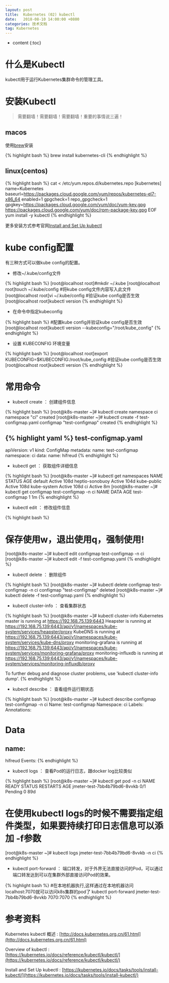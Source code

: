 ```yaml
---
layout: post
title:  Kubernetes (02) kubectl
date:   2018-08-10 14:00:00 +0800
categories: 技术文档
tag: Kubernetes
---
```


* content
{:toc}


什么是Kubectl
==============

kubectl用于运行Kubernetes集群命令的管理工具。

安装Kubectl
==============

> 需要翻墙！需要翻墙！需要翻墙！重要的事情说三遍！

macos
--------------

使用[brew](https://brew.sh/)安装

{% highlight bash %}
brew install kubernetes-cli
{% endhighlight %}

linux(centos)
--------------

{% highlight bash %}
cat <<EOF > /etc/yum.repos.d/kubernetes.repo
[kubernetes]
name=Kubernetes
baseurl=https://packages.cloud.google.com/yum/repos/kubernetes-el7-x86_64
enabled=1
gpgcheck=1
repo_gpgcheck=1
gpgkey=https://packages.cloud.google.com/yum/doc/yum-key.gpg https://packages.cloud.google.com/yum/doc/rpm-package-key.gpg
EOF
yum install -y kubectl
{% endhighlight %}

更多安装方式参考官网[Install and Set Up kubectl](https://kubernetes.io/docs/tasks/tools/install-kubectl/)


kube config配置
==============

有三种方式可以做kube config的配置。

+ 修改~/.kube/config文件

{% highlight bash %}
[root@localhost root]#mkdir ~/.kube
[root@localhost root]touch ~/.kube/config
#将kube config文件内容写入此文件
[root@localhost root]vi ~/.kube/config
#验证kube config是否生效
[root@localhost root]kubectl version
{% endhighlight %}

+ 在命令中指定kubeconfig

{% highlight bash %}
#配置kube config并验证kube config是否生效
[root@localhost root]kubectl version --kubeconfig="/root/kube_config"
{% endhighlight %}

+ 设置 KUBECONFIG 环境变量

{% highlight bash %}
[root@localhost root]export  KUBECONFIG=$KUBECONFIG:/root/kube_config
#验证kube config是否生效
[root@localhost root]kubectl version
{% endhighlight %}


常用命令
==============

+ kubectl create ： 创建组件信息

{% highlight bash %}
[root@k8s-master ~]# kubectl create namespace ci
namespace "ci" created
[root@k8s-master ~]# kubectl create -f test-configmap.yaml
configmap "test-configmap" created
{% endhighlight %}

{% highlight yaml %}
test-configmap.yaml
-------------------
apiVersion: v1
kind: ConfigMap
metadata:
  name: test-configmap
  namespace: ci
data:
  name: hifreud
{% endhighlight %}

+ kubectl get ： 获取组件详细信息

{% highlight bash %}
[root@k8s-master ~]# kubectl get namespaces
NAME              STATUS    AGE
default           Active    108d
heptio-sonobuoy   Active    104d
kube-public       Active    108d
kube-system       Active    108d
ci                Active    8m
[root@k8s-master ~]# kubectl get configmap test-configmap -n ci
NAME             DATA      AGE
test-configmap   1         1m
{% endhighlight %}

+ kubectl edit ： 修改组件信息

{% highlight bash %}
# 保存使用w，退出使用q，强制使用!
[root@k8s-master ~]# kubectl edit configmap test-configmap -n ci
[root@k8s-master ~]# kubectl edit -f test-configmap.yaml
{% endhighlight %}

+ kubectl delete ： 删除组件

{% highlight bash %}
[root@k8s-master ~]# kubectl delete configmap test-configmap -n ci
configmap "test-configmap" deleted
[root@k8s-master ~]# kubectl delete -f test-configmap.yaml
{% endhighlight %}

+ kubectl cluster-info ： 查看集群状态

{% highlight bash %}
[root@k8s-master ~]# kubectl cluster-info
Kubernetes master is running at https://192.168.75.139:6443
Heapster is running at https://192.168.75.139:6443/api/v1/namespaces/kube-system/services/heapster/proxy
KubeDNS is running at https://192.168.75.139:6443/api/v1/namespaces/kube-system/services/kube-dns/proxy
monitoring-grafana is running at https://192.168.75.139:6443/api/v1/namespaces/kube-system/services/monitoring-grafana/proxy
monitoring-influxdb is running at https://192.168.75.139:6443/api/v1/namespaces/kube-system/services/monitoring-influxdb/proxy

To further debug and diagnose cluster problems, use 'kubectl cluster-info dump'.
{% endhighlight %}

+ kubectl describe ： 查看组件运行期状态

{% highlight bash %}
[root@k8s-master ~]# kubectl describe configmap test-configmap -n ci
Name:         test-configmap
Namespace:    ci
Labels:       <none>
Annotations:  <none>

Data
====
name:
----
hifreud
Events:  <none>
{% endhighlight %}

+ kubectl logs ： 查看Pod的运行日志，跟docker log比较类似

{% highlight bash %}
[root@k8s-master ~]# kubectl get pod -n ci
NAME                           READY     STATUS    RESTARTS   AGE
jmeter-test-7bb4b79bd6-8vvkb   0/1       Pending   0          89d
# 在使用kubectl logs的时候不需要指定组件类型，如果要持续打印日志信息可以添加 -f参数
[root@k8s-master ~]# kubectl logs jmeter-test-7bb4b79bd6-8vvkb -n ci
{% endhighlight %}

+ kubectl port-forward ： 端口转发，对于外界无法直接访问的Pod，可以通过端口转发达到可以在集群外部直接访问Pod的效果。

{% highlight bash %}
#在本地机器执行,这样通过在本地机器访问localhost:7070就可以访问k8s集群的pod了
kubectl port-forward jmeter-test-7bb4b79bd6-8vvkb 7070:7070 
{% endhighlight %}


参考资料
==============

Kubernetes kubectl 概述 : [http://docs.kubernetes.org.cn/61.html](http://docs.kubernetes.org.cn/61.html)

Overview of kubectl : [https://kubernetes.io/docs/reference/kubectl/kubectl/](https://kubernetes.io/docs/reference/kubectl/kubectl/)

Install and Set Up kubectl : [https://kubernetes.io/docs/tasks/tools/install-kubectl/](https://kubernetes.io/docs/tasks/tools/install-kubectl/)